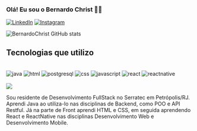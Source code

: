 
### Olá! Eu sou o Bernardo Christ 👋🏼

[![LinkedIn](https://img.shields.io/badge/LinkedIn-0077B5?style=for-the-badge&logo=linkedin&logoColor=white)](https://www.linkedin.com/in/bernardo-christ-estrella-3084a8186/)
[![Instagram](https://img.shields.io/badge/Instagram-E4405F?style=for-the-badge&logo=instagram&logoColor=white)](https://www.instagram.com/bd_christ/)

![BernardoChrist GitHub stats](https://github-readme-stats.vercel.app/api?username=BernardoChrist&show_icons=true&theme=radical)

## Tecnologias que utilizo

<div style="display: inline_block"><br/>
  <img src="https://img.shields.io/badge/Java-ED8B00?style=for-the-badge&logo=openjdk&logoColor=white" alt="java" align="center" />
  <img src="https://img.shields.io/badge/HTML-239120?style=for-the-badge&logo=html5&logoColor=white" alt="html" align="center" />
  <img src="https://img.shields.io/badge/PostgreSQL-316192?style=for-the-badge&logo=postgresql&logoColor=white" alt="postgresql" align="center" />
  <img src="https://img.shields.io/badge/CSS-239120?&style=for-the-badge&logo=css3&logoColor=white" alt="css" align="center" />
  <img src="https://img.shields.io/badge/JavaScript-F7DF1E?style=for-the-badge&logo=javascript&logoColor=black" alt="javascript" align="center" />
  <img src="https://img.shields.io/badge/React-20232A?style=for-the-badge&logo=react&logoColor=61DAFB" alt="react" align="center" />
  <img src="https://img.shields.io/badge/React_Native-20232A?style=for-the-badge&logo=react&logoColor=61DAFB" alt="reactnative" align="center" />
</div><br/>


<picture>
  <source
    srcset="https://github-readme-stats.vercel.app/api/top-langs/?username=BernardoChrist&show_icons=true&theme=radical"
    media="(prefers-color-scheme: dark)"
  />
  <img src="https://github-readme-stats.vercel.app/api/top-langs/?username=BernardoChrist&show_icons=true" />
</picture><br/>

Sou residente de Desenvolvimento FullStack no Serratec em Petrópolis/RJ. Aprendi Java ao utiliza-lo nas disciplinas de Backend, como POO e API Restful. Já na parte de Front aprendi HTML e CSS, em seguida aprendendo React e ReactNative nas disciplinas Desenvolvimento Web e Desenvolvimento Mobile.



